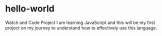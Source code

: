 # hello-world
Watch and Code Project
I am learning JavaScript and this will be my first project on my journey to understand how to effectively use this language.
